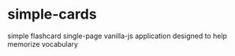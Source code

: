 # simple-cards
simple flashcard single-page vanilla-js application designed to help memorize vocabulary
